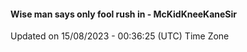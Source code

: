 #### Wise man says only fool rush in - McKidKneeKaneSir
Updated on 15/08/2023 - 00:36:25 (UTC) Time Zone
